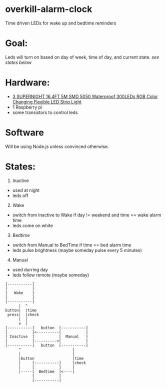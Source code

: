 # overkill-alarm-clock
Time driven LEDs for wake up and bedtime reminders

# Goal:
Leds will turn on based on day of week, time of day, and current state. *see states below*

# Hardware:
- [3 SUPERNIGHT 16.4FT 5M SMD 5050 Waterproof 300LEDs RGB Color Changing Flexible LED Strip Light](https://www.amazon.com/gp/product/B00DTOAWZ2/ref=oh_aui_search_detailpage?ie=UTF8&psc=1)
- 1 Raspberry pi
- some transistors to control leds

# Software
Will be using Node.js unless convinced otherwise.

# States:
1. Inactive
  - used at night 
  - leds off
2. Wake
  - switch from Inactive to Wake if day != weekend and time == wake alarm time
  - leds come on white
3. Bedtime
  - switch from Manual to BedTime if time == bed alarm time
  - leds pulse brightness (maybe someday pulse every 5 minutes)
4. Manual
  - used durring day
  - leds follow remote (maybe someday)
  
```
[-----------]
[           ]
[   Wake    ]
[           ]
[-----------]
      |  ^
button|  |time
 press|  |check
      |  |
      v  |
[-----------]   button  [-----------]
[           ]<----------[           ]
[ Inactive  ]           [  Manual   ]
[           ]---------->[           ]
[-----------]   button  [-----------]
      ^                       |     
      |                       |     
      |button                 |time
      |     [-----------]     |check 
      |     [           ]     |     
      |-----[  Bedtime  ]<----|   
            [           ]
            [-----------]
```
